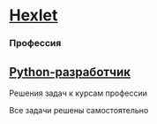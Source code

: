 # [Hexlet](https://ru.hexlet.io/)
### Профессия
## [Python-разработчик](https://ru.hexlet.io/programs/python)

Решения задач к курсам профессии

Все задачи решены самостоятельно

